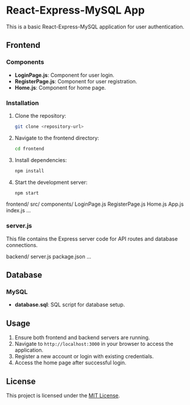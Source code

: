 # React-Express-MySQL App

This is a basic React-Express-MySQL application for user authentication.

## Frontend

### Components

- **LoginPage.js**: Component for user login.
- **RegisterPage.js**: Component for user registration.
- **Home.js**: Component for home page.

### Installation

1. Clone the repository:

    ```bash
    git clone <repository-url>
    ```

2. Navigate to the frontend directory:

    ```bash
    cd frontend
    ```

3. Install dependencies:

    ```bash
    npm install
    ```

4. Start the development server:

    ```bash
    npm start
    ```


frontend/
  src/
    components/
      LoginPage.js
      RegisterPage.js
      Home.js
    App.js
    index.js
    ...

### server.js

This file contains the Express server code for API routes and database connections.

backend/
  server.js
  package.json
  ...
## Database

### MySQL

- **database.sql**: SQL script for database setup.

## Usage

1. Ensure both frontend and backend servers are running.
2. Navigate to `http://localhost:3000` in your browser to access the application.
3. Register a new account or login with existing credentials.
4. Access the home page after successful login.

## License

This project is licensed under the [MIT License](LICENSE).


  
